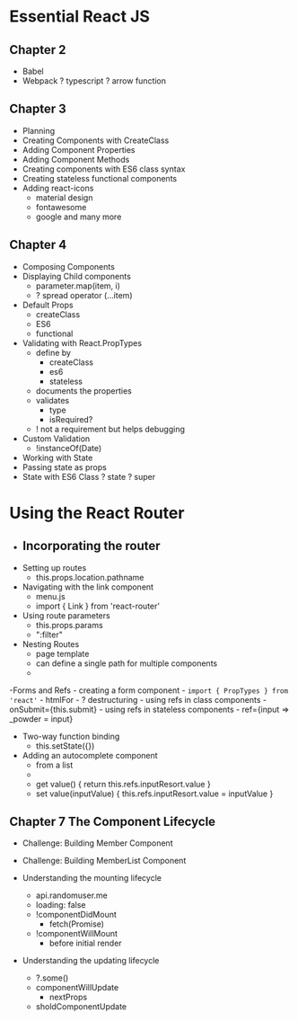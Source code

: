 # Essential React JS

## Chapter 2
- Babel
- Webpack
? typescript
? arrow function

## Chapter 3

- Planning
- Creating Components with CreateClass
- Adding Component Properties
- Adding Component Methods
- Creating components with ES6 class syntax
- Creating stateless functional components
- Adding react-icons
    - material design
    - fontawesome
    - google and many more
    
 ## Chapter 4
 
 - Composing Components
 - Displaying Child components
     - parameter.map(item, i)
     - ? spread operator (...item)
 - Default Props
     - createClass
     - ES6
     - functional
 - Validating with React.PropTypes
     - define by
         - createClass
         - es6
         - stateless
     - documents the properties
     - validates
         - type
         - isRequired?
     - ! not a requirement but helps debugging
 - Custom Validation
     - !instanceOf(Date)
 - Working with State
 - Passing state as props
 - State with ES6 Class
     ? state
     ? super 
 # Using the React Router
 - Incorporating the router
    - 
 - Setting up routes
    - this.props.location.pathname
 - Navigating with the link component
    - menu.js
    - import { Link } from 'react-router'
 - Using route parameters
    - this.props.params
    - ":filter"
 - Nesting Routes
    - page template
    - can define a single path for multiple components
    - 
 -Forms and Refs
    - creating a form component
        - ``` import { PropTypes } from 'react' ```
        - htmlFor
        - ? destructuring
    - using refs in class components
        - onSubmit={this.submit}
    - using refs in stateless components
        - ref={input => _powder = input}
 - Two-way function binding
    - this.setState({})
 - Adding an autocomplete component
    - from a list
    - <datalist></datalist>
    - get value() { return this.refs.inputResort.value } 
    - set value(inputValue) { this.refs.inputResort.value = inputValue }
## Chapter 7 The Component Lifecycle
 - Challenge: Building Member Component
 - Challenge: Building MemberList Component
 - Understanding the mounting lifecycle
     - api.randomuser.me
     - loading: false
     - !componentDidMount
         - fetch(Promise)
     - !componentWillMount
         - before initial render
         
 - Understanding the updating lifecycle
     - ?.some()
     - componentWillUpdate
         - nextProps
     - sholdComponentUpdate
     
 






